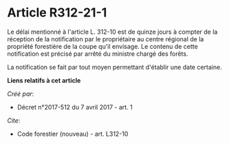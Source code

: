 # Article R312-21-1

Le délai mentionné à l'article L. 312-10 est de quinze jours à compter de la réception de la notification par le propriétaire
au centre régional de la propriété forestière de la coupe qu'il envisage. Le contenu de cette notification est précisé par
arrêté du ministre chargé des forêts.

La notification se fait par tout moyen permettant d'établir une date certaine.

**Liens relatifs à cet article**

_Créé par_:

  - Décret n°2017-512 du 7 avril 2017 - art. 1

_Cite_:

  - Code forestier (nouveau) - art. L312-10
